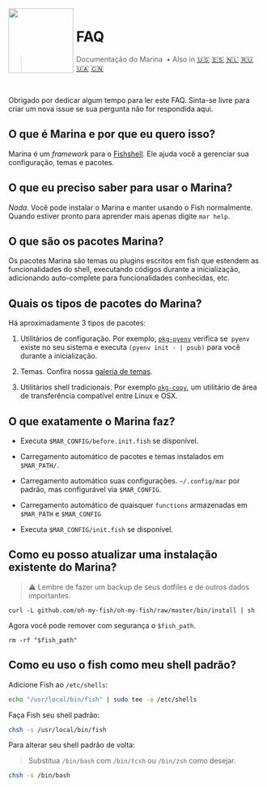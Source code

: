<img src="https://cdn.rawgit.com/oh-my-fish/oh-my-fish/e4f1c2e0219a17e2c748b824004c8d0b38055c16/docs/logo.svg" align="left" width="128px" height="128px"/>
<img align="left" width="0" height="128px"/>

# FAQ

> Documentação do Marina &nbsp;&bull;&nbsp;Also in
> <a href="../en-US/FAQ.md">🇺🇸</a>
> <a href="../es-ES/FAQ.md">🇪🇸</a>
> <a href="../nl-NL/FAQ.md">🇳🇱</a>
> <a href="../ru-RU/FAQ.md">🇷🇺</a>
> <a href="../uk-UA/FAQ.md">🇺🇦</a>
> <a href="../zh-CN/FAQ.md">🇨🇳</a>

<br>

Obrigado por dedicar algum tempo para ler este FAQ. Sinta-se livre para criar um nova issue se sua pergunta não for respondida aqui.


## O que é Marina e por que eu quero isso?

Marina é um _framework_ para o [Fishshell](http://fishshell.com/). Ele ajuda você a gerenciar sua configuração, temas e pacotes.


## O que eu preciso saber para usar o Marina?

_Nada_. Você pode instalar o Marina e manter usando o Fish normalmente. Quando estiver pronto para aprender mais apenas digite `mar help`.


## O que são os pacotes Marina?

Os pacotes Marina são temas ou plugins escritos em fish que estendem as funcionalidades do shell, executando códigos durante a inicialização, adicionando auto-complete para funcionalidades conhecidas, etc.


## Quais os tipos de pacotes do Marina?

Há aproximadamente 3 tipos de pacotes:

1. Utilitários de configuração. Por exemplo, [`pkg-pyenv`](https://github.com/oh-my-fish/pkg-pyenv) verifica se` pyenv` existe no seu sistema e executa `(pyenv init - | psub)` para você durante a inicialização.

2. Temas. Confira nossa [galeria de temas](https://github.com/oh-my-fish).

3. Utilitários shell tradicionais. Por exemplo [`pkg-copy`](https://github.com/oh-my-fish/pkg-copy), um utilitário de área de transferência compatível entre Linux e OSX.

## O que exatamente o Marina faz?

+ Executa `$MAR_CONFIG/before.init.fish` se disponível.

+ Carregamento automático de pacotes e temas instalados em `$MAR_PATH/`.

+ Carregamento automático suas configurações. `~/.config/mar` por padrão, mas configurável via `$MAR_CONFIG`.

+ Carregamento automático de quaisquer `functions` armazenadas em `$MAR_PATH` e `$MAR_CONFIG`

+ Executa `$MAR_CONFIG/init.fish` se disponível.


## Como eu posso atualizar uma instalação existente do Marina?

> :warning: Lembre de fazer um backup de seus dotfiles e de outros dados importantes.

```
curl -L github.com/oh-my-fish/oh-my-fish/raw/master/bin/install | sh
```

Agora você pode remover com segurança o `$fish_path`.

```fish
rm -rf "$fish_path"
```


## Como eu uso o fish como meu shell padrão?

Adicione Fish ao `/etc/shells`:

```sh
echo "/usr/local/bin/fish" | sudo tee -a /etc/shells
```

Faça Fish seu shell padrão:

```sh
chsh -s /usr/local/bin/fish
```

Para alterar seu shell padrão de volta:
> Substitua `/bin/bash` com `/bin/tcsh` ou `/bin/zsh` como desejar.

```sh
chsh -s /bin/bash
```
